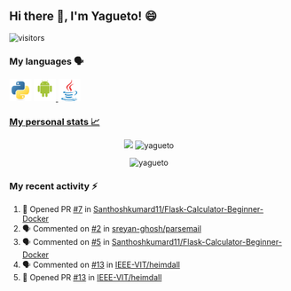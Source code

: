 ## Hi there 👋, I'm Yagueto! 😄

<!--
**Yagueteiro/yagueteiro** is a ✨ _special_ ✨ repository because its `README.md` (this file) appears on your GitHub profile.

Here are some ideas to get you started:

- 🔭 I’m currently working on ...
- 🌱 I’m currently learning ...
- 👯 I’m looking to collaborate on ...
- 🤔 I’m looking for help with ...
- 💬 Ask me about ...
- 📫 How to reach me: ...
- 😄 Pronouns: ...
- ⚡ Fun fact: ...
-->

![visitors](https://visitor-badge-reloaded.herokuapp.com/badge?page_id=yagueto'sREADME&style=for-the-badge)

### My languages 🗣️

<p align="left"> <img src="https://raw.githubusercontent.com/devicons/devicon/master/icons/python/python-original.svg" alt="python" width="40" height="40"/> </a> <a href="https://developer.android.com" target="_blank"> <img src="https://raw.githubusercontent.com/devicons/devicon/master/icons/android/android-original-wordmark.svg" alt="android" width="40" height="40"/> </a> <a href="https://www.java.com" target="_blank"> <img src="https://raw.githubusercontent.com/devicons/devicon/master/icons/java/java-original.svg" alt="java" width="40" height="40"/> </a> <a href="https://www.linux.org/" target="_blank"> </a> <a href="https://www.python.org" target="_blank"> </p>

### My personal stats 📈
<div align="center"> 
  <a>
    <img src=https://github-readme-stats.vercel.app/api?username=yagueto&count_private=true&show_icons=true width=50%></img>
  </a>
  <img src="https://github-readme-streak-stats.herokuapp.com/?user=yagueto" alt="yagueto" width=49% />
</div>
<p align="center">
    <img src="https://github-profile-trophy.vercel.app/?username=yagueto&no-bg=true" alt="yagueto" />
</p>


### My recent activity ⚡

  <!--START_SECTION:activity-->
1. 💪 Opened PR [#7](https://github.com/Santhoshkumard11/Flask-Calculator-Beginner-Docker/pull/7) in [Santhoshkumard11/Flask-Calculator-Beginner-Docker](https://github.com/Santhoshkumard11/Flask-Calculator-Beginner-Docker)
2. 🗣 Commented on [#2](https://github.com/sreyan-ghosh/parsemail/issues/2) in [sreyan-ghosh/parsemail](https://github.com/sreyan-ghosh/parsemail)
3. 🗣 Commented on [#5](https://github.com/Santhoshkumard11/Flask-Calculator-Beginner-Docker/issues/5) in [Santhoshkumard11/Flask-Calculator-Beginner-Docker](https://github.com/Santhoshkumard11/Flask-Calculator-Beginner-Docker)
4. 🗣 Commented on [#13](https://github.com/IEEE-VIT/heimdall/issues/13) in [IEEE-VIT/heimdall](https://github.com/IEEE-VIT/heimdall)
5. 💪 Opened PR [#13](https://github.com/IEEE-VIT/heimdall/pull/13) in [IEEE-VIT/heimdall](https://github.com/IEEE-VIT/heimdall)
  <!--END_SECTION:activity-->


